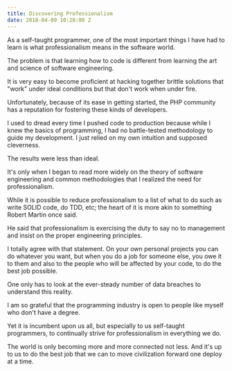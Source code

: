 ```yaml
---
title: Discovering Professionalism
date: 2018-04-09 10:28:00 Z
---
```


As a self-taught programmer, one of the most important things I have had to learn is what professionalism means in the software world.

The problem is that learning how to code is different from learning the art and science of software engineering.

It is very easy to become proficient at hacking together brittle solutions that "work" under ideal conditions but that don't work when under fire.

Unfortunately, because of its ease in getting started, the PHP community has a reputation for fostering these kinds of developers. 

I used to dread every time I pushed code to production because while I knew the basics of programming, I had no battle-tested methodology to guide my development. I just relied on my own intuition and supposed cleverness.

The results were less than ideal. 

It's only when I began to read more widely on the theory of software engineering and common methodologies that I realized the need for professionalism.

While it is possible to reduce professionalism to a list of what to do such as write SOLID code, do TDD, etc; the heart of it is more akin to something Robert Martin once said.

He said that professionalism is exercising the duty to say no to management and insist on the proper engineering principles.

I totally agree with that statement. On your own personal projects you can do whatever you want, but when you do a job for someone else, you owe it to them and also to the people who will be affected by your code, to do the best job possible.

One only has to look at the ever-steady number of data breaches to understand this reality. 

I am so grateful that the programming industry is open to people like myself who don't have a degree. 

Yet it is incumbent upon us all, but especially to us self-taught programmers, to continually strive for professionalism in everything we do.

The world is only becoming more and more connected not less. And it's up to us to do the best job that we can to move civilization forward one deploy at a time.






